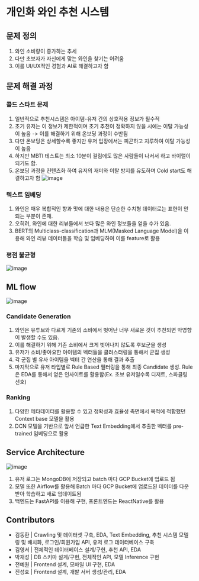 # 개인화 와인 추천 시스템

## 문제 정의 
1. 와인 소비량이 증가하는 추세
2. 다만 초보자가 자신에게 맞는 와인을 찾기는 어려움
3. 이를 UI/UX적인 경험과 AI로 해결하고자 함

## 문제 해결 과정

### 콜드 스타트 문제
1. 일반적으로 추천시스템은 아이템-유저 간의 상호작용 정보가 필수적
2. 초기 유저는 이 정보가 제한적이며 초기 추천이 정확하지 않을 시에는 이탈 가능성이 높음 -> 이를 해결하기 위해 온보딩 과정이 수반됨
3. 다만 온보딩은 상세할수록 좋지만 유저 입장에서는 피곤하고 지루하여 이탈 가능성이 높음
4. 하지만 MBTI 테스트는 최소 10분이 걸림에도 많은 사람들이 나서서 하고 바이럴이 되기도 함.
5. 온보딩 과정을 컨텐츠화 하여 유저의 재미와 이탈 방지를 유도하며 Cold start도 해결하고자 함
![image](https://github.com/dhkim77000/winery/assets/89527573/38e3f7dc-746e-4f7a-8c02-52da3e9cea5a)

### 텍스트 임베딩
1. 와인은 매우 복합적인 향과 맛에 대한 내용은 단순한 수치형 데이터로는 표현이 안되는 부분이 존재.
2. 오히려, 와인에 대한 리뷰들에서 보다 많은 와인 정보들을 얻을 수가 있음.
3. BERT의 Multiclass-classification과 MLM(Masked Language Model)을 이용해 와인 리뷰 데이터들을 학습 및 임베딩하여 이를 feature로 활용

### 평점 불균형
![image](https://github.com/dhkim77000/winery/assets/89527573/66094a61-d77c-4e73-b8e5-401c1fb527c6)

## ML flow
![image](https://github.com/dhkim77000/winery/assets/89527573/d5f475e5-2544-4c34-9772-acfc8f863d42)

### Candidate Generation
1. 와인은 유투브와 다르게 기존의 소비에서 벗어난 너무 새로운 것이 추천되면 악영향이 발생할 수도 있음.
2. 이를 해결하기 위해 기존 소비에서 크게 벗어나지 않도록 후보군을 생성
3. 유저가 소비/좋아요한 아이템의 벡터들을 클러스터링을 통해서 군집 생성
4. 각 군집 별 유사 아이템을 벡터 간 연산을 통해 결과 추출
5. 마지막으로 유저 타입별로 Rule Based 필터링을 통해 최종 Candidate 생성. Rule은 EDA를 통해서 얻은 인사이트를 활용함(Ex. 초보 유저일수록 디저트, 스파클링 선호)
   
### Ranking
1. 다양한 메타데이터를 활용할 수 있고 정확성과 효율성 측면에서 목적에 적합했던 Context base 모델을 활용
2. DCN 모델을 기반으로 앞서 언급한 Text Embedding에서 추출한 벡터를 pre-trained 임베딩으로 활용
   
## Service Architecture
![image](https://github.com/dhkim77000/winery/assets/89527573/41d180f8-c1ad-4912-841f-f6b5718df87e)
1. 유저 로그는 MongoDB에 저장되고 batch 마다 GCP Bucket에 업로드 됨
2. 모델 또한 Airflow를 활용해 Batch 마다 GCP Bucket에 업로드된 데이터를 다운 받아 학습하고 새로 업데이트됨
3. 백엔드는 FastAPI를 이용해 구현, 프론트엔드는 ReactNative를 활용

## Contributors
- 김동환 | Crawling 및 데이터셋 구축, EDA, Text Embedding, 추천 시스템 모델링 및 배치화, 로그인/회원가입 API, 유저 로그 데이터베이스 구축
- 김영서 | 전체적인 데이터베이스 설계/구현, 추천 API, EDA
- 박재성 | DB 스키마 설계/구현, 전체적인 API, 모델 Inference 구현
- 전예원 | Frontend 설계, 모바일 UI 구현, EDA
- 진성호 | Frontend 설계, 개발 서버 생성/관리, EDA

